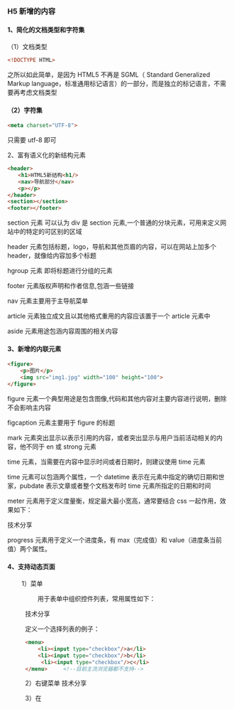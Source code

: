 ### H5 新增的内容

#### 1、简化的文档类型和字符集

（1）文档类型

```html
<!DOCTYPE HTML>
```

之所以如此简单，是因为 HTML5 不再是 SGML（ Standard Generalized Markup language，标准通用标记语言）的一部分，而是独立的标记语言，不需要再考虑文档类型

#### （2）字符集

```html
<meta charset="UTF-8">
```

只需要 utf-8 即可

2、富有语义化的新结构元素

```html
<header>
　　<h1>HTML5新结构<h1/>
　　<nav>导航部分</nav>
　　<p></p>
</header>
<section></section>
<footer></footer>
```

section 元素 可以认为 div 是 section 元素,一个普通的分块元素，可用来定义网站中的特定的可区别的区域

header 元素包括标题，logo，导航和其他页眉的内容，可以在网站上加多个 header，就像给内容加多个标题

hgroup 元素 即将标题进行分组的元素

footer 元素版权声明和作者信息,包涵一些链接

nav 元素主要用于主导航菜单

article 元素独立成文且以其他格式重用的内容应该置于一个 article 元素中

aside 元素用途包涵内容周围的相关内容

#### 3、新增的内联元素

```html
<figure>
    <p>图片</p>
    <img src="img1.jpg" width="100" height="100">
</figure>
```
figure 元素一个典型用途是包含图像,代码和其他内容对主要内容进行说明，删除不会影响主内容

figcaption 元素主要用于 figure 的标题

mark 元素突出显示以表示引用的内容，或者突出显示与用户当前活动相关的内容，他不同于 en 或 strong 元素

time 元素，当需要在内容中显示时间或者日期时，则建议使用 time 元素

time 元素可以包涵两个属性，一个 datetime 表示在元素中指定的确切日期和世家，pubdate 表示文章或者整个文档发布时 time 元素所指定的日期和时间

meter 元素用于定义度量衡，规定最大最小宽高，通常要结合 css 一起作用，效果如下：

技术分享

progress 元素用于定义一个进度条，有 max（完成值）和 value（进度条当前值）两个属性。

#### 4、支持动态页面
　　 1）菜单<menu>
　　用于表单中组织控件列表，常用属性如下：

技术分享

定义一个选择列表的例子：

```html
<menu>
    <li><input type="checkbox"/>a</li>
    <li><input type="checkbox"/>b</li>
     <li><input type="checkbox"/>c</li>
</menu>		<!--目前主流浏览器都不支持-->
```

2）右键菜单<menitem>
技术分享

3）在<script>标签中使用 async 属性
　　用于指定异步执行的脚本

4）<detail>元素
　　用于描述文档或文档某个部分的细节

```html
<details>
    <summary>details</summary>
    <p>用于描述文档细节<p>
</details>
```

效果：

技术分享

展开后：

技术分享

#### 5、全新的表单设计
　　 HTML5 新的 Input 类型
　　 HTML5 拥有多个新的表单输入类型。这些新特性提供了更好的输入控制和验证。
```
email、url、number、range、Date pickers (date, month, week, time, datetime, datetime-local)、search、color
```
　　 HTML5 的新的表单元素：
```
datalist、keygen、output
```
　　新的 form 属性：
```
autocomplete、novalidate
```
　　新的 input 属性：
```
autocomplete、autofocus、form、form overrides (formaction, formenctype, formmethod, formnovalidate, formtarget)、height 和 width、list、min, max 和 step、multiple
pattern (regexp)、placeholder、required
```
　　 autocomplete 属性规定 form 或 input 域应该拥有自动完成功能。
　　当用户在自动完成域中开始输入时，浏览器应该在该域中显示填写的选项：
　　实例：

```html
<form action="/example/html5/demo_form.asp" method="get" autocomplete="on">
First name:<input type="text" name="fname" /><br />
Last name: <input type="text" name="lname" /><br />
E-mail: <input type="email" name="email" autocomplete="off" /><br />
<input type="submit" />
</form>
```

<p>请填写并提交此表单，然后重载页面，来查看自动完成功能是如何工作的。</p>
6、强大的绘图功能和多媒体功能
　　1）canvas 可以动态地绘制各种效果精美的图形，结合js就能让网页图形动起来

2）SVG 绘制可伸缩的矢量图形

3）audio 和 video 可以不依赖任何插件播放音频和视频

7、打造桌面应用的一系列新功能
　　离线缓存 Web Storage（为 HTML5 开发移动应用提供了基础）

传统的 web 应用程序中，数据处理都由服务器处理，html 只负责展示数据，cookie 只能存储少量的数据，跨域通信只能通过 web 服务器。

HTML5 扩充了文件存储的能力，多达 5MB，支持 WebSQL 等轻量级数据库，可以开发支持离线 web 应用程序。

HTML5 Web Storage API 可以看做是加强版的 cookie，不受数据大小限制，有更好的弹性以及架构，可以将数据写入到本机的 ROM 中，还可以在关闭浏览器后再次打开时恢复数据，以减少网络流量。

同时，这个功能算得上是另一个方向的后台“操作记录”，而不占用任何后台资源，减轻设备硬件压力，增加运行流畅性。

8、获取地理位置信息
　　新增 Geolocation API，可以通过浏览器获取用户的地理位置，不再需要借助第三方地址数据库或专业的开发包，提供很大的方便。

9、支持多线程
　　新增 Web Worker 对象，可以在后台运行 js 脚本，也就是支持多线程，从而提高了页面加载效率。
10、history 对象
History 对象包含用户（在浏览器窗口中）访问过的 URL。
1）history.go(); 加载 history 列表中的某个具体页面。
2）history.back(); 加载 history 列表中的前一个 URL。
3）history.forward(); 加载 history 列表中的下一个 URL。
11、废弃的标签


